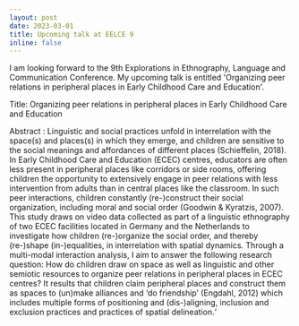 ```yaml
---
layout: post
date: 2023-03-01
title: Upcoming talk at EELCE 9
inline: false
---
```

I am looking forward to the 9th Explorations in Ethnography, Language and Communication Conference. My upcoming talk is entitled 'Organizing peer relations in peripheral places in Early Childhood Care and Education'.

Title: Organizing peer relations in peripheral places in Early Childhood Care and Education

Abstract : Linguistic and social practices unfold in interrelation with the space(s) and places(s) in which they emerge, and children are sensitive to the social meanings and affordances of different places (Schieffelin, 2018). In Early Childhood Care and Education (ECEC) centres, educators are often less present in peripheral places like corridors or side rooms, offering children the opportunity to extensively engage in peer relations with less intervention from adults than in central places like the classroom. In such peer interactions, children constantly (re-)construct their social organization, including moral and social order (Goodwin & Kyratzis, 2007). 
This study draws on video data collected as part of a linguistic ethnography of two ECEC facilities located in Germany and the Netherlands to investigate how children (re-)organize the social order, and thereby (re-)shape (in-)equalities, in interrelation with spatial dynamics. 
Through a multi-modal interaction analysis, I aim to answer the following research question: How do children draw on space as well as linguistic and other semiotic resources to organize peer relations in peripheral places in ECEC centres? It results that children claim peripheral places and construct them as spaces to (un)make alliances and ‘do friendship’ (Engdahl, 2012) which includes multiple forms of positioning and (dis-)aligning, inclusion and exclusion practices and practices of spatial delineation.‘
